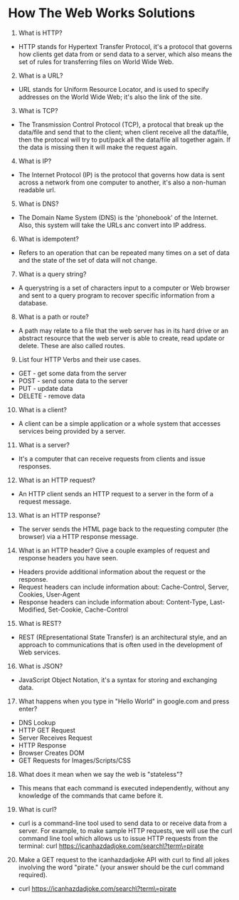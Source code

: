 # How The Web Works Solutions

1.  What is HTTP?

* HTTP stands for Hypertext Transfer Protocol, it's a protocol that governs how clients get data from or send data to a server, which also means the set of rules for transferring files on World Wide Web.

2.  What is a URL?

* URL stands for Uniform Resource Locator, and is used to specify addresses on the World Wide Web; it's also the link of the site.

3.  What is TCP?

* The Transmission Control Protocol (TCP), a protocal that break up the data/file and send that to the client; when client receive all the data/file, then the protocal will try to put/pack all the data/file all together again. If the data is missing then it will make the request again.

4.  What is IP?

* The Internet Protocol (IP) is the protocol that governs how data is sent across a network from one computer to another, it's also a non-human readable url.

5.  What is DNS?

* The Domain Name System (DNS) is the 'phonebook' of the Internet. Also, this system will take the URLs anc convert into IP address.

6.  What is idempotent?

* Refers to an operation that can be repeated many times on a set of data and the state of the set of data will not change.

7.  What is a query string?

* A querystring is a set of characters input to a computer or Web browser and sent to a query program to recover specific information from a database.

8.  What is a path or route?

* A path may relate to a file that the web server has in its hard drive or an abstract resource that the web server is able to create, read update or delete. These are also called routes.

9.  List four HTTP Verbs and their use cases.

* GET - get some data from the server
* POST - send some data to the server
* PUT - update data
* DELETE - remove data

10. What is a client?

* A client can be a simple application or a whole system that accesses services being provided by a server.

11. What is a server?

* It's a computer that can receive requests from clients and issue responses.

12. What is an HTTP request?

* An HTTP client sends an HTTP request to a server in the form of a request message.

13. What is an HTTP response?

* The server sends the HTML page back to the requesting computer (the browser) via a HTTP response message.

14. What is an HTTP header? Give a couple examples of request and response headers you have seen.

* Headers provide additional information about the request or the response.
* Request headers can include information about: Cache-Control, Server, Cookies, User-Agent
* Response headers can include information about: Content-Type, Last-Modified, Set-Cookie, Cache-Control

15. What is REST?

* REST (REpresentational State Transfer) is an architectural style, and an approach to communications that is often used in the development of Web services.

16. What is JSON?

* JavaScript Object Notation, it's a syntax for storing and exchanging data.

17. What happens when you type in "Hello World" in google.com and press enter?

* DNS Lookup
* HTTP GET Request
* Server Receives Request
* HTTP Response
* Browser Creates DOM
* GET Requests for Images/Scripts/CSS

18. What does it mean when we say the web is "stateless"?

* This means that each command is executed independently, without any knowledge of the commands that came before it.

19. What is curl?

* curl is a command-line tool used to send data to or receive data from a server. For example, to make sample HTTP requests, we will use the curl command line tool which allows us to issue HTTP requests from the terminal: curl https://icanhazdadjoke.com/search\?term\=pirate

20. Make a GET request to the icanhazdadjoke API with curl to find all jokes involving the word "pirate." (your answer should be the curl command required).

* curl https://icanhazdadjoke.com/search\?term\=pirate
